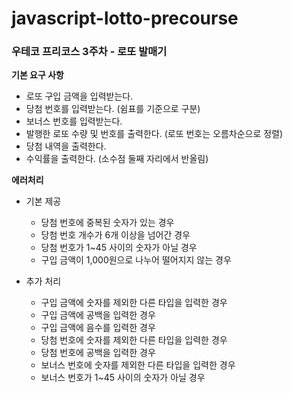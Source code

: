 # javascript-lotto-precourse

### 우테코 프리코스 3주차 - 로또 발매기

**기본 요구 사항**

- 로또 구입 금액을 입력받는다.
- 당첨 번호를 입력받는다. (쉼표를 기준으로 구분)
- 보너스 번호를 입력받는다.
- 발행한 로또 수량 및 번호를 출력한다. (로또 번호는 오름차순으로 정렬)
- 당첨 내역을 출력한다.
- 수익률을 출력한다. (소수점 둘째 자리에서 반올림)

**에러처리**

- 기본 제공

  - 당첨 번호에 중복된 숫자가 있는 경우
  - 당첨 번호 개수가 6개 이상을 넘어간 경우
  - 당첨 번호가 1~45 사이의 숫자가 아닐 경우
  - 구입 금액이 1,000원으로 나누어 떨어지지 않는 경우

- 추가 처리

  - 구입 금액에 숫자를 제외한 다른 타입을 입력한 경우
  - 구입 금액에 공백을 입력한 경우
  - 구입 금액에 음수를 입력한 경우
  - 당첨 번호에 숫자를 제외한 다른 타입을 입력한 경우
  - 당첨 번호에 공백을 입력한 경우
  - 보너스 번호에 숫자를 제외한 다른 타입을 입력한 경우
  - 보너스 번호가 1~45 사이의 숫자가 아닐 경우
